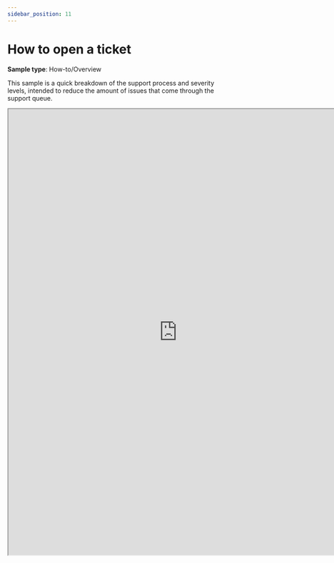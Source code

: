 ```yaml
---
sidebar_position: 11
---
```


# How to open a ticket

**Sample type**: How-to/Overview

This sample is a quick breakdown of the support process and severity levels, intended to reduce the amount of issues that come through the support queue.

<iframe src="https://a69ed096-4228-4a70-a8fb-2e7fcb2392b1.usrfiles.com/ugd/a69ed0_d17eb9f8eec44655a630ed46cc196126.pdf" width="150%" height="1000"></iframe>